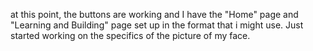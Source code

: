 at this point, the buttons are working and I have the "Home" page and "Learning and Building" page set up in the format that i might use.  Just started working on the specifics of the picture of my face.